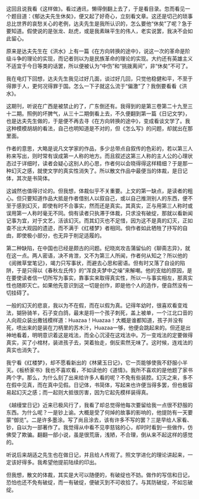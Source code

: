 这回且说我看《这样做》。看过通讯，懒得倒翻上去了，于是看目录。忽而看见一个题目道：《郁达夫先生休矣》，便又起了好奇心，立刻看文章。这还是切己的琐事总比世界的哀愁关心的老例，达夫先生是我所认识的，怎么要他“休矣”了呢？急于要知道。假使说的是张龙、赵虎，或是我素昧平生的伟人，老实说罢，我决不会如此留心。

原来是达夫先生在《洪水》上有一篇《在方向转换的途中》，说这一次的革命是阶级斗争的理论的实现，而记者则以为是民族革命的理论的实现。大约还有英雄主义不适宜于今日等类的话罢，所以便被认为“中伤”和“挑拨离间”，非“休矣”不可了。

我在电灯下回想，达夫先生我见过好几面，谈过好几回，只觉他稳健和平，不至于得罪于人，更何况得罪于国。怎么一下子就这么流于“偏激”了？我倒要看看《洪水》。

这期刊，听说在广西是被禁止的了，广东倒还有。我得到的是第三卷第二十九至三十二期。照例的坏脾气，从三十二期倒看上去，不久便翻到第一篇《日记文学》，也是达夫先生做的，于是便不再去寻《在方向转换的途中》，变成看谈文学了。我这种模模胡胡的看法，自己也明知道是不对的，但《怎么写》的问题，却就出在那里面。

作者的意思，大略是说凡文学家的作品，多少总带点自叙传的色彩的，若以第三人称来写出，则时常有误成第一人称的地方。而且叙述这第三人称的主人公的心理状态过于详细时，读者会疑心这别人的心思，作者何以会晓得得这样精细？于是那一种幻灭之感，就使文学的真实性消失了。所以散文作品中最便当的体裁，是日记体，其次是书简体。

这诚然也值得讨论的。但我想，体裁似乎不关重要。上文的第一缺点，是读者的粗心。但只要知道作品大抵是作者借别人以叙自己，或以自己推测别人的东西，便不至于感到幻灭，即使有时不合事实，然而还是真实。其真实，正与用第三人称时或误用第一人称时毫无不同。倘有读者只执滞于体裁，只求没有破绽，那就以看新闻记事为宜，对于文艺，活该幻灭。而其幻灭也不足惜，因为这不是真的幻灭，正如查不出大观园的遗迹，而不满于《红楼梦》者相同。倘作者如此牺牲了抒写的自由，即使极小部分，也无异于削足适履的。

第二种缺陷，在中国也已经是颇古的问题。纪晓岚攻击蒲留仙的《聊斋志异》，就在这一点。两人密语，决不肯泄，又不为第三人所闻，作者何从知之？所以他的《阅微草堂笔记》，竭力只写事状，而避去心思和密语。但有时又落了自设的陷阱，于是只得以《春秋左氏传》的“浑良夫梦中之噪”来解嘲。他的支绌的原因，是在要使读者信一切所写为事实，靠事实来取得真实性，所以一与事实相左，那真实性也随即灭亡。如果他先意识到这一切是创作，即是他个人的造作，便自然没有一切挂碍了。

一般的幻灭的悲哀，我以为不在假，而在以假为真。记得年幼时，很喜欢看变戏法，猢狲骑羊，石子变白鸽，最末是将一个孩子刺死，盖上被单，一个江北口音的人向观众装出撒钱模样道：Huazaa！Huazaa！大概是谁都知道，孩子并没有死，喷出来的是装在刀柄里的苏木汁，Huazaa一够，他便会跳起来的。但还是出神地看着，明明意识着这是戏法，而全心沉浸在这戏法中。万一变戏法的定要做得真实，买了小棺材，装进孩子去，哭着抬走，倒反索然无味了。这时候，连戏法的真实也消失了。

我宁看《红楼梦》，却不愿看新出的《林黛玉日记》，它一页能够使我不舒服小半天。《板桥家书》我也不喜欢看，不如读他的《道情》。我所不喜欢的是他题了家书两个字。那么，为什么刻了出来给许多人看的呢？不免有些装腔。幻灭之来，多不在假中见真，而在真中见假。日记体，书简体，写起来也许便当得多罢，但也极容易起幻灭之感；而一起则大抵很厉害，因为它起先模样装得真。

《越缦堂日记》近来已极风行了，我看了却总觉得他每次要留给我一点很不舒服的东西。为什么呢？一是钞上谕。大概是受了何焯的故事的影响的，他提防有一天要蒙“御览”。二是许多墨涂。写了尚且涂去，该有许多不写的罢？三是早给人家看、钞，自以为一部著作了。我觉得从中看不见李慈铭的心，却时时看到一些做作，仿佛受了欺骗。翻翻一部小说，虽是很荒唐，浅陋，不合理，倒从来不起这样的感觉的。

听说后来胡适之先生也在做日记，并且给人传观了。照文学进化的理论讲起来，一定该好得多。我希望他提前陆续的印出。

但我想，散文的体裁，其实是大可以随便的，有破绽也不妨。做作的写信和日记，恐怕也还不免有破绽，而一有破绽，便破灭到不可收拾了。与其防破绽，不如忘破绽。